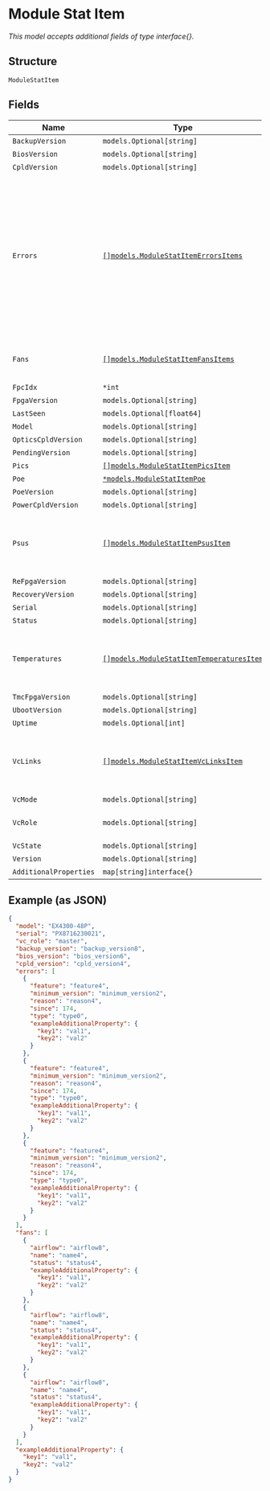 
# Module Stat Item

*This model accepts additional fields of type interface{}.*

## Structure

`ModuleStatItem`

## Fields

| Name | Type | Tags | Description |
|  --- | --- | --- | --- |
| `BackupVersion` | `models.Optional[string]` | Optional | - |
| `BiosVersion` | `models.Optional[string]` | Optional | - |
| `CpldVersion` | `models.Optional[string]` | Optional | - |
| `Errors` | [`[]models.ModuleStatItemErrorsItems`](../../doc/models/module-stat-item-errors-items.md) | Optional | used to report all error states the device node is running into.<br>An error should always have `type` and `since` fields, and could have some other fields specific to that type. |
| `Fans` | [`[]models.ModuleStatItemFansItems`](../../doc/models/module-stat-item-fans-items.md) | Optional | **Constraints**: *Unique Items Required* |
| `FpcIdx` | `*int` | Optional | - |
| `FpgaVersion` | `models.Optional[string]` | Optional | - |
| `LastSeen` | `models.Optional[float64]` | Optional | - |
| `Model` | `models.Optional[string]` | Optional | - |
| `OpticsCpldVersion` | `models.Optional[string]` | Optional | - |
| `PendingVersion` | `models.Optional[string]` | Optional | - |
| `Pics` | [`[]models.ModuleStatItemPicsItem`](../../doc/models/module-stat-item-pics-item.md) | Optional | - |
| `Poe` | [`*models.ModuleStatItemPoe`](../../doc/models/module-stat-item-poe.md) | Optional | - |
| `PoeVersion` | `models.Optional[string]` | Optional | - |
| `PowerCpldVersion` | `models.Optional[string]` | Optional | - |
| `Psus` | [`[]models.ModuleStatItemPsusItem`](../../doc/models/module-stat-item-psus-item.md) | Optional | **Constraints**: *Minimum Items*: `1`, *Unique Items Required* |
| `ReFpgaVersion` | `models.Optional[string]` | Optional | - |
| `RecoveryVersion` | `models.Optional[string]` | Optional | - |
| `Serial` | `models.Optional[string]` | Optional | - |
| `Status` | `models.Optional[string]` | Optional | - |
| `Temperatures` | [`[]models.ModuleStatItemTemperaturesItem`](../../doc/models/module-stat-item-temperatures-item.md) | Optional | **Constraints**: *Minimum Items*: `1`, *Unique Items Required* |
| `TmcFpgaVersion` | `models.Optional[string]` | Optional | - |
| `UbootVersion` | `models.Optional[string]` | Optional | - |
| `Uptime` | `models.Optional[int]` | Optional | - |
| `VcLinks` | [`[]models.ModuleStatItemVcLinksItem`](../../doc/models/module-stat-item-vc-links-item.md) | Optional | **Constraints**: *Minimum Items*: `1`, *Unique Items Required* |
| `VcMode` | `models.Optional[string]` | Optional | - |
| `VcRole` | `models.Optional[string]` | Optional | master / backup / linecard |
| `VcState` | `models.Optional[string]` | Optional | - |
| `Version` | `models.Optional[string]` | Optional | - |
| `AdditionalProperties` | `map[string]interface{}` | Optional | - |

## Example (as JSON)

```json
{
  "model": "EX4300-48P",
  "serial": "PX8716230021",
  "vc_role": "master",
  "backup_version": "backup_version8",
  "bios_version": "bios_version6",
  "cpld_version": "cpld_version4",
  "errors": [
    {
      "feature": "feature4",
      "minimum_version": "minimum_version2",
      "reason": "reason4",
      "since": 174,
      "type": "type0",
      "exampleAdditionalProperty": {
        "key1": "val1",
        "key2": "val2"
      }
    },
    {
      "feature": "feature4",
      "minimum_version": "minimum_version2",
      "reason": "reason4",
      "since": 174,
      "type": "type0",
      "exampleAdditionalProperty": {
        "key1": "val1",
        "key2": "val2"
      }
    },
    {
      "feature": "feature4",
      "minimum_version": "minimum_version2",
      "reason": "reason4",
      "since": 174,
      "type": "type0",
      "exampleAdditionalProperty": {
        "key1": "val1",
        "key2": "val2"
      }
    }
  ],
  "fans": [
    {
      "airflow": "airflow8",
      "name": "name4",
      "status": "status4",
      "exampleAdditionalProperty": {
        "key1": "val1",
        "key2": "val2"
      }
    },
    {
      "airflow": "airflow8",
      "name": "name4",
      "status": "status4",
      "exampleAdditionalProperty": {
        "key1": "val1",
        "key2": "val2"
      }
    },
    {
      "airflow": "airflow8",
      "name": "name4",
      "status": "status4",
      "exampleAdditionalProperty": {
        "key1": "val1",
        "key2": "val2"
      }
    }
  ],
  "exampleAdditionalProperty": {
    "key1": "val1",
    "key2": "val2"
  }
}
```

